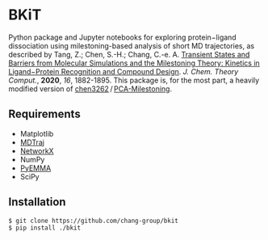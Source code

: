 # BKiT

Python package and Jupyter notebooks for exploring protein−ligand dissociation using milestoning-based analysis of short MD trajectories, as described by Tang, Z.; Chen, S.-H.; Chang, C.-e. A. <a href="https://doi.org/10.1021/acs.jctc.9b01153">Transient States and Barriers from Molecular Simulations and the Milestoning Theory: Kinetics in Ligand−Protein Recognition and Compound Design</a>. *J. Chem. Theory Comput.*, **2020**, *16*, 1882-1895. This package is, for the most part, a heavily modified version of <a href="https://github.com/chen3262/">chen3262</a>&#8239;/&#8239;<a href="https://github.com/chen3262/PCA-Milestoning">PCA-Milestoning</a>.

## Requirements

- Matplotlib
- <a href="http://mdtraj.org/">MDTraj</a>
- <a href="https://networkx.github.io/">NetworkX</a>
- NumPy
- <a href="http://emma-project.org/">PyEMMA</a>
- SciPy

## Installation

    $ git clone https://github.com/chang-group/bkit
    $ pip install ./bkit

